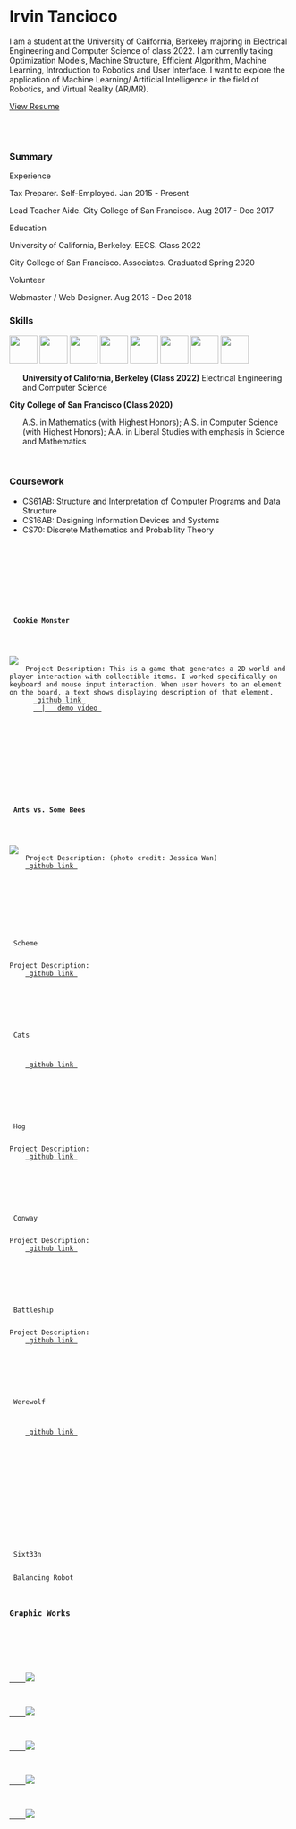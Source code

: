 <link type="text/css" rel="stylesheet" href="main.css" />

# Irvin Tancioco

I am a student at the University of California, Berkeley majoring in Electrical Engineering and Computer Science of class 2022. I am currently taking Optimization Models, Machine Structure, Efficient Algorithm, Machine Learning, Introduction to Robotics and User Interface. I want to explore the application of Machine Learning/ Artificial Intelligence in the field of Robotics, and Virtual Reality (AR/MR).

<a href="Resume8_IrvinTancioco-2.pdf" download>View Resume</a>

<br>
<br>

### Summary
  <bold> Experience </bold>
  <p> Tax Preparer. Self-Employed. Jan 2015 - Present </p>
  <p> Lead Teacher Aide. City College of San Francisco. Aug 2017 - Dec 2017 </p>
  <bold> Education </bold>
  <p> University of California, Berkeley. EECS. Class 2022 </p>
  <p> City College of San Francisco. Associates. Graduated Spring 2020 </p>
  <bold> Volunteer </bold>
  <p> Webmaster / Web Designer. Aug 2013 - Dec 2018 </p>
  

### Skills

<img src="img/python.png" width = "50">
<img src="img/java.png" width = "50">
<img src="img/cplusplus.png" width = "50">
<img src="img/jupyter.png" width = "50">
<img src="img/photoshop.png" width = "50">
<img src="img/illustrator.png" width = "50">
<img src="img/dreamweaver.png" width = "50">
<img src="img/wordpress.png" width = "50">


<ul>
<b>University of California, Berkeley (Class 2022)</b>
Electrical Engineering and Computer Science
</ul>

<b>City College of San Francisco (Class 2020)</b>
<ul>
  A.S. in Mathematics (with Highest Honors); 
  A.S. in Computer Science (with Highest Honors); 
  A.A. in Liberal Studies with emphasis in Science and Mathematics
</ul>

<br>

### Coursework

- CS61AB: Structure and Interpretation of Computer Programs and Data Structure
- CS16AB: Designing Information Devices and Systems 
- CS70: Discrete Mathematics and Probability Theory

<br>



<!-- Programming Section -->

## <Code>

<div class="gallery">
  <div class="border-round" margin=20 width=10>
    <h4> Cookie Monster </h4>
    <p><img class="side" src="img/cookiemonster.png">
    Project Description: This is a game that generates a 2D world and player interaction with collectible items. I worked specifically on keyboard and mouse input interaction. When user hovers to an element on the board, a text shows displaying description of that element.
      <a href="https://github.com/itancio/cookiemonster"> github link </a> 
      <a href="https://www.youtube.com/watch?v=ES2n5Quh2KE">  |   demo video </a>
    </p>
    <br>
  </div>

  <div class="border-round"> 
    <h4> Ants vs. Some Bees </h4>
    <p><img class="side" src="img/ants.png">
    Project Description: (photo credit: Jessica Wan)
    <a href="https://github.com/itancio/ants"> github link </a>
    </p>
    <br>
  </div>

  <div class="border-round"> Scheme
    <p>Project Description:  
    <a href="https://github.com/itancio/schemes"> github link </a>
    </p>
  </div>

  <div class="border-round"> Cats
    <p>
    <a href="https://github.com/itancio/cats"> github link </a>
    </p>
  </div>

  <div class="border-round"> Hog
    <p>Project Description:
    <a href="https://github.com/itancio/hog"> github link </a>
    </p>
  </div>

  <div class="border-round"> Conway
    <p>Project Description: 
    <a href="https://github.com/itancio/conway"> github link </a>
    </p>
  </div>

  <div class="border-round"> Battleship
    <p>Project Description: 
    <a href="https://github.com/itancio/battleship"> github link </a>
    </p>
  </div>

  <div class="border-round"> Werewolf
    <p>
    <a href="https://github.com/itancio/werewolf"> github link </a>
    </p>
  </div>
</div>

<br>

  
  
<!-- Blog Projects -->

## <Make>

<div class="border-round"> Sixt33n
</div>

<div class="border-round"> Balancing Robot
</div>


### Graphic Works
<!-- Project Graphics -->
<div class="gallery">
  <div class="thumbnail short"><a href="img/maker1.png">
    <img src="img/maker1.png"></a></div>
  <div class="thumbnail short"><a href="img/maker2.png">
    <img src="img/maker2.png"></a></div>
  <div class="thumbnail short"><a href="img/saki.png">
    <img src="img/saki.png"></a></div>
  <div class="thumbnail"><a href="img/gala.png">
    <img src="img/gala.png"></a></div>
  <div class="thumbnail"><a href="img/trendbrasil.png">
    <img src="img/trendbrasil.png"></a></div>
</div>









  

